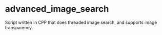 # advanced_image_search
Script written in CPP that does threaded image search, and supports image transparency.
